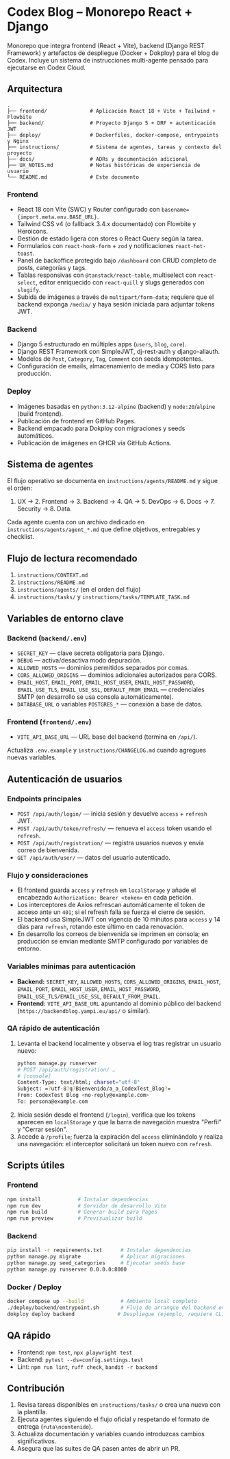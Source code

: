 # Codex Blog – Monorepo React + Django

Monorepo que integra frontend (React + Vite), backend (Django REST Framework) y artefactos de despliegue (Docker + Dokploy) para el blog de Codex. Incluye un sistema de instrucciones multi-agente pensado para ejecutarse en Codex Cloud.

## Arquitectura

```
.
├── frontend/              # Aplicación React 18 + Vite + Tailwind + Flowbite
├── backend/               # Proyecto Django 5 + DRF + autenticación JWT
├── deploy/                # Dockerfiles, docker-compose, entrypoints y Nginx
├── instructions/          # Sistema de agentes, tareas y contexto del proyecto
├── docs/                  # ADRs y documentación adicional
├── UX_NOTES.md            # Notas históricas de experiencia de usuario
└── README.md              # Este documento
```

### Frontend
- React 18 con Vite (SWC) y Router configurado con `basename={import.meta.env.BASE_URL}`.
- Tailwind CSS v4 (o fallback 3.4.x documentado) con Flowbite y Heroicons.
- Gestión de estado ligera con stores o React Query según la tarea.
- Formularios con `react-hook-form` + `zod` y notificaciones `react-hot-toast`.
- Panel de backoffice protegido bajo `/dashboard` con CRUD completo de posts, categorías y tags.
- Tablas responsivas con `@tanstack/react-table`, multiselect con `react-select`, editor enriquecido con `react-quill` y slugs generados con `slugify`.
- Subida de imágenes a través de `multipart/form-data`; requiere que el backend exponga `/media/` y haya sesión iniciada para adjuntar tokens JWT.

### Backend
- Django 5 estructurado en múltiples apps (`users`, `blog`, `core`).
- Django REST Framework con SimpleJWT, dj-rest-auth y django-allauth.
- Modelos de `Post`, `Category`, `Tag`, `Comment` con seeds idempotentes.
- Configuración de emails, almacenamiento de media y CORS listo para producción.

### Deploy
- Imágenes basadas en `python:3.12-alpine` (backend) y `node:20`/`alpine` (build frontend).
- Publicación de frontend en GitHub Pages.
- Backend empacado para Dokploy con migraciones y seeds automáticos.
- Publicación de imágenes en GHCR vía GitHub Actions.

## Sistema de agentes

El flujo operativo se documenta en `instructions/agents/README.md` y sigue el orden:

1. UX → 2. Frontend → 3. Backend → 4. QA → 5. DevOps → 6. Docs → 7. Security → 8. Data.

Cada agente cuenta con un archivo dedicado en `instructions/agents/agent_*.md` que define objetivos, entregables y checklist.

## Flujo de lectura recomendado

1. `instructions/CONTEXT.md`
2. `instructions/README.md`
3. `instructions/agents/` (en el orden del flujo)
4. `instructions/tasks/` y `instructions/tasks/TEMPLATE_TASK.md`

## Variables de entorno clave

### Backend (`backend/.env`)
- `SECRET_KEY` — clave secreta obligatoria para Django.
- `DEBUG` — activa/desactiva modo depuración.
- `ALLOWED_HOSTS` — dominios permitidos separados por comas.
- `CORS_ALLOWED_ORIGINS` — dominios adicionales autorizados para CORS.
- `EMAIL_HOST`, `EMAIL_PORT`, `EMAIL_HOST_USER`, `EMAIL_HOST_PASSWORD`, `EMAIL_USE_TLS`, `EMAIL_USE_SSL`, `DEFAULT_FROM_EMAIL` — credenciales SMTP (en desarrollo se usa consola automáticamente).
- `DATABASE_URL` o variables `POSTGRES_*` — conexión a base de datos.

### Frontend (`frontend/.env`)
- `VITE_API_BASE_URL` — URL base del backend (termina en `/api/`).

Actualiza `.env.example` y `instructions/CHANGELOG.md` cuando agregues nuevas variables.

## Autenticación de usuarios

### Endpoints principales
- `POST /api/auth/login/` — inicia sesión y devuelve `access` + `refresh` JWT.
- `POST /api/auth/token/refresh/` — renueva el `access` token usando el `refresh`.
- `POST /api/auth/registration/` — registra usuarios nuevos y envía correo de bienvenida.
- `GET /api/auth/user/` — datos del usuario autenticado.

### Flujo y consideraciones
- El frontend guarda `access` y `refresh` en `localStorage` y añade el encabezado `Authorization: Bearer <token>` en cada petición.
- Los interceptores de Axios refrescan automáticamente el token de acceso ante un `401`; si el refresh falla se fuerza el cierre de sesión.
- El backend usa SimpleJWT con vigencia de 10 minutos para `access` y 14 días para `refresh`, rotando este último en cada renovación.
- En desarrollo los correos de bienvenida se imprimen en consola; en producción se envían mediante SMTP configurado por variables de entorno.

### Variables mínimas para autenticación
- **Backend:** `SECRET_KEY`, `ALLOWED_HOSTS`, `CORS_ALLOWED_ORIGINS`, `EMAIL_HOST`, `EMAIL_PORT`, `EMAIL_HOST_USER`, `EMAIL_HOST_PASSWORD`, `EMAIL_USE_TLS/EMAIL_USE_SSL`, `DEFAULT_FROM_EMAIL`.
- **Frontend:** `VITE_API_BASE_URL` apuntando al dominio público del backend (`https://backendblog.yampi.eu/api/` o similar).

### QA rápido de autenticación
1. Levanta el backend localmente y observa el log tras registrar un usuario nuevo:
   ```bash
   python manage.py runserver
   # POST /api/auth/registration/ …
   # [console]
   Content-Type: text/html; charset="utf-8"
   Subject: =?utf-8?q?Bienvenido/a_a_CodexTest_Blog?=
   From: CodexTest Blog <no-reply@example.com>
   To: persona@example.com
   ```
2. Inicia sesión desde el frontend (`/login`), verifica que los tokens aparecen en `localStorage` y que la barra de navegación muestra "Perfil" y "Cerrar sesión".
3. Accede a `/profile`; fuerza la expiración del `access` eliminándolo y realiza una navegación: el interceptor solicitará un token nuevo con `refresh`.

## Scripts útiles

### Frontend
```bash
npm install            # Instalar dependencias
npm run dev            # Servidor de desarrollo Vite
npm run build          # Generar build para Pages
npm run preview        # Previsualizar build
```

### Backend
```bash
pip install -r requirements.txt      # Instalar dependencias
python manage.py migrate             # Aplicar migraciones
python manage.py seed_categories     # Ejecutar seeds base
python manage.py runserver 0.0.0.0:8000
```

### Docker / Deploy
```bash
docker compose up --build            # Ambiente local completo
./deploy/backend/entrypoint.sh       # Flujo de arranque del backend en contenedor
dokploy deploy backend              # Despliegue (ejemplo, requiere CLI configurada)
```

## QA rápido

- Frontend: `npm test`, `npx playwright test`
- Backend: `pytest --ds=config.settings.test`
- Lint: `npm run lint`, `ruff check`, `bandit -r backend`

## Contribución

1. Revisa tareas disponibles en `instructions/tasks/` o crea una nueva con la plantilla.
2. Ejecuta agentes siguiendo el flujo oficial y respetando el formato de entrega (`ruta\ncontenido`).
3. Actualiza documentación y variables cuando introduzcas cambios significativos.
4. Asegura que las suites de QA pasen antes de abrir un PR.
